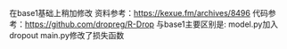 在base1基础上稍加修改
资料参考：https://kexue.fm/archives/8496
代码参考：https://github.com/dropreg/R-Drop
与base1主要区别是:
model.py加入dropout
main.py修改了损失函数
